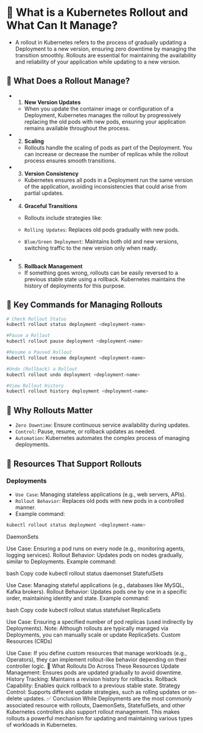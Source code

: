 # 🚀 What is a Kubernetes Rollout and What Can It Manage?
* A rollout in Kubernetes refers to the process of gradually updating a Deployment to a new version, ensuring zero downtime by managing the transition smoothly. Rollouts are essential for maintaining the availability and reliability of your application while updating to a new version.

## 🔹 What Does a Rollout Manage?
* 1. **New Version Updates**
   * When you update the container image or configuration of a Deployment, Kubernetes manages the rollout by progressively replacing the old pods with new pods, ensuring your application remains available throughout the process.

* 2. **Scaling**
   * Rollouts handle the scaling of pods as part of the Deployment. You can increase or decrease the number of replicas while the rollout process ensures smooth transitions.

* 3. **Version Consistency**
   * Kubernetes ensures all pods in a Deployment run the same version of the application, avoiding inconsistencies that could arise from partial updates.

* 4. **Graceful Transitions**
   * Rollouts include strategies like:

   * `Rolling Updates`: Replaces old pods gradually with new pods.
   * `Blue/Green Deployment`: Maintains both old and new versions, switching traffic to the new version only when ready.
* 5. **Rollback Management**
   * If something goes wrong, rollouts can be easily reversed to a previous stable state using a rollback. Kubernetes maintains the history of deployments for this purpose.

## 🔷 Key Commands for Managing Rollouts
```bash
# Check Rollout Status
kubectl rollout status deployment <deployment-name>

#Pause a Rollout
kubectl rollout pause deployment <deployment-name>

#Resume a Paused Rollout
kubectl rollout resume deployment <deployment-name>

#Undo (Rollback) a Rollout
kubectl rollout undo deployment <deployment-name>

#View Rollout History
kubectl rollout history deployment <deployment-name>
```

## 🌟 Why Rollouts Matter
* `Zero Downtime`: Ensure continuous service availability during updates.
* `Control`: Pause, resume, or rollback updates as needed.
* `Automation`: Kubernetes automates the complex process of managing deployments.

## 🚀 Resources That Support Rollouts
### Deployments

   * `Use Case`: Managing stateless applications (e.g., web servers, APIs).
   * `Rollout Behavior`: Replaces old pods with new pods in a controlled manner.
   * Example command:
   ```bash
   kubectl rollout status deployment <deployment-name>
   ```
DaemonSets

Use Case: Ensuring a pod runs on every node (e.g., monitoring agents, logging services).
Rollout Behavior: Updates pods on nodes gradually, similar to Deployments.
Example command:

bash
Copy code
kubectl rollout status daemonset <daemonset-name>
StatefulSets

Use Case: Managing stateful applications (e.g., databases like MySQL, Kafka brokers).
Rollout Behavior: Updates pods one by one in a specific order, maintaining identity and state.
Example command:

bash
Copy code
kubectl rollout status statefulset <statefulset-name>
ReplicaSets

Use Case: Ensuring a specified number of pod replicas (used indirectly by Deployments).
Note: Although rollouts are typically managed via Deployments, you can manually scale or update ReplicaSets.
Custom Resources (CRDs)

Use Case: If you define custom resources that manage workloads (e.g., Operators), they can implement rollout-like behavior depending on their controller logic.
🔹 What Rollouts Do Across These Resources
Update Management: Ensures pods are updated gradually to avoid downtime.
History Tracking: Maintains a revision history for rollbacks.
Rollback Capability: Enables quick rollback to a previous stable state.
Strategy Control: Supports different update strategies, such as rolling updates or on-delete updates.
✅ Conclusion
While Deployments are the most commonly associated resource with rollouts, DaemonSets, StatefulSets, and other Kubernetes controllers also support rollout management. This makes rollouts a powerful mechanism for updating and maintaining various types of workloads in Kubernetes.
